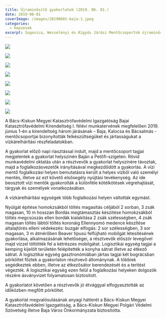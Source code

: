 ```yaml
---
title: Újraminősítő gyakorlatok (2019. 06. 01.)
date: 2019-06-01
coverImage: /images/20190601-baja-1.jpeg
categories:
  - kepzesek
excerpt: Sugovica, Wesselényi és Kígyós Járási Mentőcsoportok újraminősítő gyakorlata
---
```

![](/images/20190601-baja-2.jpeg)

![](/images/20190601-baja-3.jpeg)

![](/images/20190601-baja-4.jpeg)

![](/images/20190601-baja-5.jpeg)

![](/images/20190601-baja-6.jpeg)

![](/images/20190601-baja-7.jpeg)

![](/images/20190601-baja-8.jpeg)

![](/images/20190601-baja-9.jpeg)

A Bács-Kiskun Megyei Katasztrófavédelmi Igazgatóság Bajai Katasztrófavédelmi Kirendeltség I. félévi munkatervének megfelelően 2019. június 1-én a kirendeltség három járásának – Baja, Kalocsa és Bácsalmás - mentőcsoportjai bizonyították felkészültségüket és jártasságukat a vízkárelhárítási részfeladatokban.

A gyakorlat előző napi riasztással indult, majd a mentőcsoport tagjai megjelentek a gyakorlat helyszínén Baján a Petőfi-szigeten. Rövid munkavédelmi oktatás után a résztvevők a gyakorlat helyszínére távoztak, majd a foglalkozásvezetők irányításával megkezdődött a gyakorlás. A vízi mentő foglalkozási helyen bemutatásra került a helyes vízből való személyi mentés, illetve az ezt követő elsősegély nyújtási tevékenység. Az ide beosztott vízi mentők gyakorolták a különféle kötélkötések végrehajtását, tárgyak és személyek vonatkozásában.

A vízkárelhárítási egységek több foglalkozási helyen váltották egymást.

Nyúlgát építése homokzsákból töltés magasítás céljából 2 sorban, 3 zsák magasan, 10 m hosszan
Bordás megtámasztás készítése homokzsákból töltés megcsúszás ellen bordák kialakítása 2 zsák szélességben, 4 zsák magasan töltés lábtól töltés koronáig
Ellennyomó medence készítése altalajtörés elleni védekezés: buzgár elfogás: 2 sor szélességben, 3 sor magasan, 3 m átmérőben
Beaver típusú felfújható mobilgát létesítésének gyakorlása, alkalmazásának lehetőségei, a résztvevők először levegővel majd vízzel töltötték fel a kétrészes mobilgátat.
Logisztikai egység tagjai a kemping kijelölt területén felépítették a konyha sátrat illetve az étkező sátrat. A logisztikai egység gasztronómiában jártas tagjai két bográcsban pörköltet főztek a gyakorlaton résztvevő állománynak. A többiek segédkeztek ebben, illetve az étkezősátor berendezését és a terítést végezték. A logisztikai egység ezen felül a foglalkozási helyeken dolgozók részére ásványvizet folyamatosan biztosított.

A gyakorlatot követően a résztvevők jó étvággyal elfogyasztották az időközben megfőtt pörköltet.  

A gyakorlat megvalósulásának anyagi hátterét a Bács-Kiskun Megyei Katasztrófavédelmi Igazgatóság, a Bács-Kiskun Megyei Polgári Védelmi Szövetség illetve Baja Város Önkormányzata biztosította.